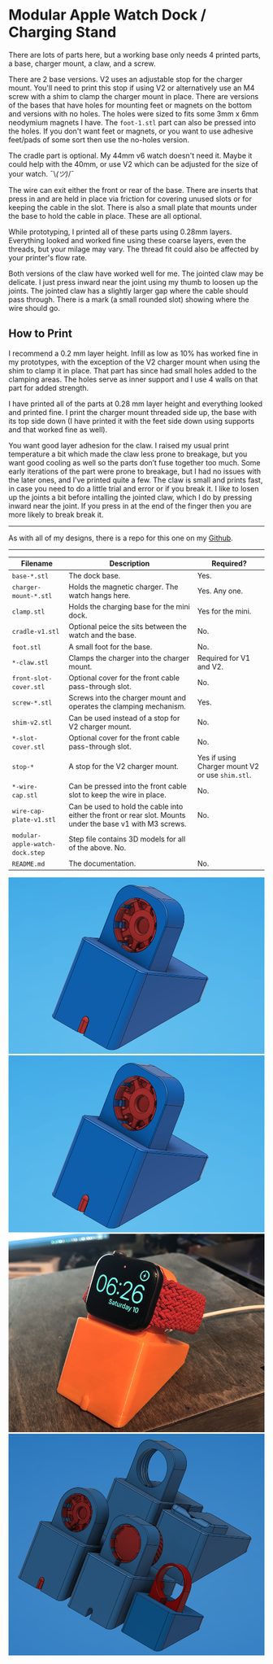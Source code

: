 # Modular Apple Watch Dock / Charging Stand

There are lots of parts here, but a working base only needs 4 printed parts, a base, charger mount, a claw, and a screw.

There are 2 base versions. V2 uses an adjustable stop for the charger mount. You'll need to print this stop if using V2 or alternatively use an M4 screw with a shim to clamp the charger mount in place. There are versions of the bases that have holes for mounting feet or magnets on the bottom and versions with no holes. The holes were sized to fits some 3mm x 6mm neodymium magnets I have. The `foot-1.stl` part can also be pressed into the holes. If you don't want feet or magnets, or you want to use adhesive feet/pads of some sort then use the no-holes version.

The cradle part is optional. My 44mm v6 watch doesn't need it. Maybe it could help with the 40mm, or use V2 which can be adjusted for the size of your watch. ¯\\_(ツ)_/¯

The wire can exit either the front or rear of the base. There are inserts that press in and are held in place via friction for covering unused slots or for keeping the cable in the slot. There is also a small plate that mounts under the base to hold the cable in place. These are all optional.

While prototyping, I printed all of these parts using 0.28mm layers. Everything looked and worked fine using these coarse layers, even the threads, but your milage may vary. The thread fit could also be affected by your printer's flow rate.

Both versions of the claw have worked well for me. The jointed claw may be delicate. I just press inward near the joint using my thumb to loosen up the joints. The jointed claw has a slightly larger gap where the cable should pass through. There is a mark (a small rounded slot) showing where the wire should go.

How to Print
---
I recommend a 0.2 mm layer height. Infill as low as 10% has worked fine in my prototypes, with the exception of the V2 charger mount when using the shim to clamp it in place. That part has since had small holes added to the clamping areas. The holes serve as inner support and I use 4 walls on that part for added strength.

I have printed all of the parts at 0.28 mm layer height and everything looked and printed fine. I print the charger mount threaded side up, the base with its top side down (I have printed it with the feet side down using supports and that worked fine as well).

You want good layer adhesion for the claw. I raised my usual print temperature a bit which made the claw less prone to breakage, but you want good cooling as well so the parts don’t fuse together too much. Some early iterations of the part were prone to breakage, but I had no issues with the later ones, and I’ve printed quite a few. The claw is small and prints fast, in case you need to do a little trial and error or if you break it. I like to losen up the joints a bit before intalling the jointed claw, which I do by pressing inward near the joint. If you press in at the end of the finger then you are more likely to break break it.

---

As with all of my designs, there is a repo for this one on my [Github](https://github.com/opcow?tab=repositories).

---
|Filename   |Description   | Required?  |
|---|---|---|
|`base-*.stl`|The dock base.|Yes. |
|`charger-mount-*.stl`|Holds the magnetic charger. The watch hangs here. |Yes. Any one.|
|`clamp.stl`|Holds the charging base for the mini dock.|Yes for the mini.|
|`cradle-v1.stl`|Optional peice the sits between the watch and the base.|No.|
|`foot.stl`|A small foot for the base.|No.|
|`*-claw.stl`|Clamps the charger into the charger mount.|Required for V1 and V2.|
|`front-slot-cover.stl`|Optional cover for the front cable pass-through slot.|No.|
|`screw-*.stl`|Screws into the charger mount and operates the clamping mechanism.|Yes.|
|`shim-v2.stl`|Can be used instead of a stop for V2 charger mount.|No.|
|`*-slot-cover.stl`|Optional cover for the front cable pass-through slot.|No.|
|`stop-*`|A stop for the V2 charger mount.|Yes if using Charger mount V2 or use `shim.stl`.|
|`*-wire-cap.stl`|Can be pressed into the front cable slot to keep the wire in place.|No.|
|`wire-cap-plate-v1.stl`|Can be used to hold the cable into either the front or rear slot. Mounts under the base v1 with M3 screws.|No.|
|`modular-apple-watch-dock.step`|Step file contains 3D models for all of the above. No.|
|`README.md`|The documentation. |No.|

![image3](https://raw.githubusercontent.com/opcow/modular-apple-watch-dock/main/Images/image3.png)
![image4](https://raw.githubusercontent.com/opcow/modular-apple-watch-dock/main/Images/image3.png)
![image2](https://raw.githubusercontent.com/opcow/modular-apple-watch-dock/main/Images/image2.png)
![image1](https://raw.githubusercontent.com/opcow/modular-apple-watch-dock/main/Images/image1.png)
